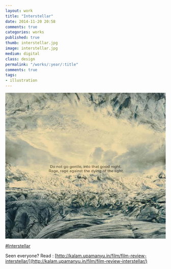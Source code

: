 ```yaml
---
layout: work
title: "Interstellar"
date: 2014-11-20 20:58
comments: true
categories: works
published: true
thumb: interstellar.jpg
image: interstellar.jpg
medium: digital
class: design
permalink: "/works/:year/:title"
comments: true
tags:
- illustration
---
```

<img src="/images/works/interstellar.jpg" align="middle"/>

[#Interstellar](https://www.facebook.com/topic/Academy-Awards/107367039292976?source=whr)

Seen everyone?
Read : [http://kalam.upamanyu.in/film/film-review-interstellar/](http://kalam.upamanyu.in/film/film-review-interstellar/)